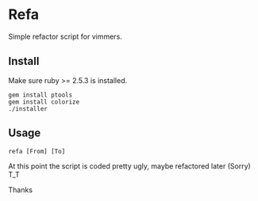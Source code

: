 # Refa

Simple refactor script for vimmers.

## Install

Make sure ruby >= 2.5.3 is installed.

```
gem install ptools
gem install colorize
./installer
```
## Usage

```
refa [From] [To]
```

At this point the script is coded pretty ugly, maybe refactored later (Sorry) T_T

Thanks
